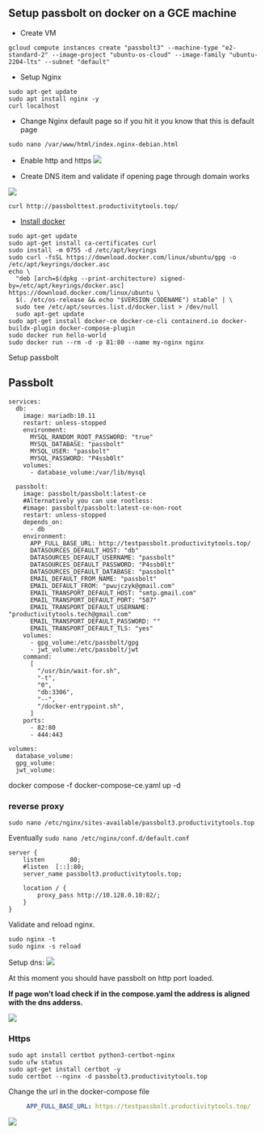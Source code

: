 
## Setup passbolt on docker on a GCE machine

- Create VM

```
gcloud compute instances create "passbolt3" --machine-type "e2-standard-2" --image-project "ubuntu-os-cloud" --image-family "ubuntu-2204-lts" --subnet "default"
```

- Setup Nginx

```
sudo apt-get update
sudo apt install nginx -y
curl localhost
```

- Change Nginx default page so if you hit it you know that this is default page
```
sudo nano /var/www/html/index.nginx-debian.html
```
- Enable http and https
![](Images/20250210233210.png)

- Create DNS item and validate if opening page through domain works

![](Images//20250210233045.png)

```
curl http://passbolttest.productivitytools.top/
```

- [Install docker](https://docs.docker.com/engine/install/ubuntu/)
```
sudo apt-get update
sudo apt-get install ca-certificates curl
sudo install -m 0755 -d /etc/apt/keyrings
sudo curl -fsSL https://download.docker.com/linux/ubuntu/gpg -o /etc/apt/keyrings/docker.asc
echo \
  "deb [arch=$(dpkg --print-architecture) signed-by=/etc/apt/keyrings/docker.asc] https://download.docker.com/linux/ubuntu \
  $(. /etc/os-release && echo "$VERSION_CODENAME") stable" | \
  sudo tee /etc/apt/sources.list.d/docker.list > /dev/null
  sudo apt-get update
sudo apt-get install docker-ce docker-ce-cli containerd.io docker-buildx-plugin docker-compose-plugin
sudo docker run hello-world
sudo docker run --rm -d -p 81:80 --name my-nginx nginx
```
Setup passbolt

## Passbolt

```docker
services:
  db:
    image: mariadb:10.11
    restart: unless-stopped
    environment:
      MYSQL_RANDOM_ROOT_PASSWORD: "true"
      MYSQL_DATABASE: "passbolt"
      MYSQL_USER: "passbolt"
      MYSQL_PASSWORD: "P4ssb0lt"
    volumes:
      - database_volume:/var/lib/mysql

  passbolt:
    image: passbolt/passbolt:latest-ce
    #Alternatively you can use rootless:
    #image: passbolt/passbolt:latest-ce-non-root
    restart: unless-stopped
    depends_on:
      - db
    environment:
      APP_FULL_BASE_URL: http://testpassbolt.productivitytools.top/
      DATASOURCES_DEFAULT_HOST: "db"
      DATASOURCES_DEFAULT_USERNAME: "passbolt"
      DATASOURCES_DEFAULT_PASSWORD: "P4ssb0lt"
      DATASOURCES_DEFAULT_DATABASE: "passbolt"
      EMAIL_DEFAULT_FROM_NAME: "passbolt"
      EMAIL_DEFAULT_FROM: "pwujczyk@gmail.com"
      EMAIL_TRANSPORT_DEFAULT_HOST: "smtp.gmail.com"
      EMAIL_TRANSPORT_DEFAULT_PORT: "587"
      EMAIL_TRANSPORT_DEFAULT_USERNAME: "productivitytools.tech@gmail.com"
      EMAIL_TRANSPORT_DEFAULT_PASSWORD: ""
      EMAIL_TRANSPORT_DEFAULT_TLS: "yes"
    volumes:
      - gpg_volume:/etc/passbolt/gpg
      - jwt_volume:/etc/passbolt/jwt
    command:
      [
        "/usr/bin/wait-for.sh",
        "-t",
        "0",
        "db:3306",
        "--",
        "/docker-entrypoint.sh",
      ]
    ports:
      - 82:80
      - 444:443

volumes:
  database_volume:
  gpg_volume:
  jwt_volume:
```
docker compose -f docker-compose-ce.yaml up -d



### reverse proxy

```
sudo nano /etc/nginx/sites-available/passbolt3.productivitytools.top
```
Eventually ```sudo nano /etc/nginx/conf.d/default.conf```

```
server {
    listen       80;
    #listen  [::]:80;
    server_name passbolt3.productivitytools.top;

    location / {
        proxy_pass http://10.128.0.10:82/;
    }
}
```
Validate and reload nginx.
```
sudo nginx -t
sudo nginx -s reload
```


Setup dns:
![](Images/2025-02-11-22-39-05.png)

At this moment you should have passbolt on http port loaded.

**If page won't load check if in the compose.yaml the address is aligned with the dns adderss.**


![](Images/20250211225425.png)


### Https

```
sudo apt install certbot python3-certbot-nginx
sudo ufw status
sudo apt-get install certbot -y 
sudo certbot --nginx -d passbolt3.productivitytools.top
```
Change the url in the docker-compose file
```yaml
     APP_FULL_BASE_URL: https://testpassbolt.productivitytools.top/
```
![](Images/20250212194744.png)

